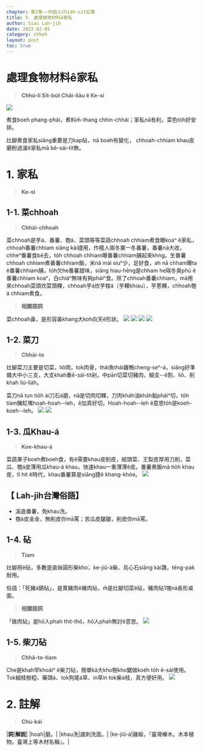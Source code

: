```yaml
---
chapter: 第2章——作田人Chia̍h-si̍t記事
title: 5. 處理食物材料ê家私
author: Siau Lah-jih
date: 2022-02-05
category: chheh
layout: post
toc: true
---
```


# 處理食物材料ê家私
> **Chhú-lí Si̍t-bu̍t Châi-liāu ê Ke-si**

![](../too5/09/9-4-22a.砧.jpg)

煮食boeh phang-phài，煮料m̄-thang chhìn-chhái；家私nā有利，菜色to̍h好安排。

灶腳煮食家私siāng重要是刀kap砧，nā boeh有變化， chhoah-chhiam khau皮磨粉過濾ê家私mā bē-sái-tit無。

# 1. 家私
>**Ke-si**

## 1-1. 菜chhoah
>**Chhài-chhoah**

菜chhoah是芋á、番薯、匏á、菜頭等等菜蔬chhoah chhiam煮食曝koaⁿ ê家私，chhoah番薯chhiam siāng kài捷用，作穡人兩冬粟一冬番薯，番薯nā大收，chheⁿ番薯食bē去，to̍h chhoah chhiam曝番薯chhiam脯起來khǹg。生番薯chhoah chhiam煮番薯chhiam飯，米nā mài siuⁿ少，足好食，ah nā chham曝ta ê番薯chhiam脯，to̍h欠he番薯甜味，siāng hiau-hēng是chham he隔冬臭phú ê番薯chhiam koaⁿ，白chiáⁿ無味有夠pháiⁿ食。除了chhoah番薯chhiam，mā用來chhoah菜頭炊菜頭粿，chhoah芋á炊芋梭á（芋粿khiau），芋蔥粿，chhoah匏á chhiam煮食。


>**相關語詞**

菜chhoah鼻，是形容鼻khang大koh向天ê形狀。
![](../too5/09/9-4-11.菜礤.jpg)
![](../too5/09/9-4-12.菜剉.jpg)
![](../too5/09/9-4-13.菜剉陳慶芳.jpg)
![](../too5/09/9-4-14.菜剉.jpg)

## 1-2. 菜刀
>**Chhài-to**

灶腳菜刀主要是切菜，liô肉，tok肉骨，thâi魚thâi雞鴨cheng-seⁿ-á，siāng好準備大中小三支，大支khah重ē-sái-tit剁，中pān切菜切豬肉，細支--ê割、liô、削khah liú-lia̍h。

菜刀nā tun tio̍h ài刀石á磨，nā是切肉切粿，刀肉kha̍h油kha̍h黏pháiⁿ切，to̍h tiàm醃缸嘴hoah-hoah--leh，ē加真好切。Hoah-hoah--leh ê意思to̍h是koeh-koeh--leh。
![](../too5/09/9-4-20a.菜刀.jpg)
![](../too5/09/9-4-21.菜刀.jpg)

## 1-3. 瓜Khau-á
>**Koe-khau-á**

菜蔬果子boeh煮boeh食，有ê需要khau皮削皮，結頭菜、王梨皮厚用刀削，菜瓜、匏á皮薄用瓜khau-á khau，快速khau一重薄薄ê皮。番薯煮飯mā tio̍h khau皮，tī hit ê時代，khau番薯算是siāng捷ê khang-khòe。
![](../too5/09/9-4-23.瓜剾仔.jpg)

## 【 Lah-jih台灣俗語】
- 溪底番薯，免khau洗。
- 匏á皮金金，無削皮你mā罵；苦瓜皮皺皺，削皮你mā罵。

## 1-4. 砧
>**Tiam**

灶腳用ê砧，多數是直絲圓形柴kho͘，ke-jiû-á柴、烏心石siāng kài讚，tēng-pak耐用。

俗語：「死豬á鎮砧」，是賣豬肉ê豬肉砧，m̄是灶腳切菜ê砧，豬肉砧1塊ná長形桌面。

>**相關語詞**

「做肉砧」是hō͘人phah thit-thô，hō͘人phah無討ê意思。
![](../too5/09/9-4-22.砧烏心石.jpg)

## 1-5. 柴刀砧
>**Chhâ-to-tiam**


Che是khah罕khoàiⁿ ê柴刀砧，簡單kā大kho͘樹kho͘鋸做koe̍h to̍h ē-sái使用。Tok細枝樹椏、藥頭á、tok狗尾á草、in草in tok柴á枝，真方便好用。
![](../too5/09/9-4-22b.柴刀砧.jpg)


# 2. 註解
> **Chù-kái**

|**詞**|**解說**|
|hoah|磨。|
|khau洗|諷刺洗面。|
|ke-jiû-á|雞榆，『臺灣櫸木。木本植物。臺灣上等木材名稱』。|
